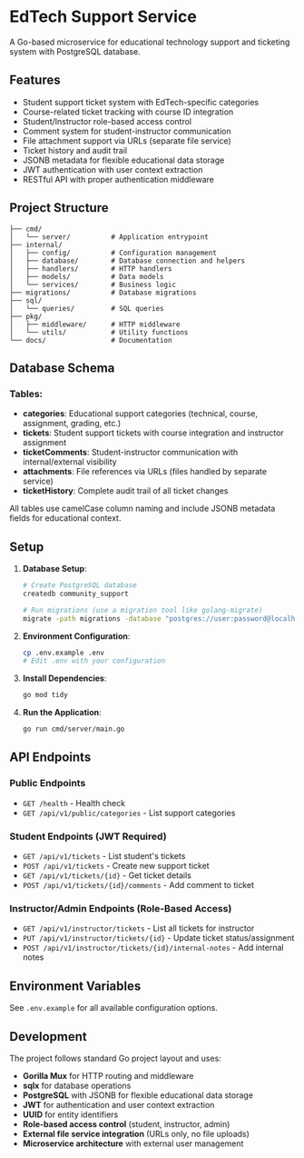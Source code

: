 # EdTech Support Service

A Go-based microservice for educational technology support and ticketing system with PostgreSQL database.

## Features

- Student support ticket system with EdTech-specific categories
- Course-related ticket tracking with course ID integration
- Student/Instructor role-based access control
- Comment system for student-instructor communication
- File attachment support via URLs (separate file service)
- Ticket history and audit trail
- JSONB metadata for flexible educational data storage
- JWT authentication with user context extraction
- RESTful API with proper authentication middleware

## Project Structure

```
├── cmd/
│   └── server/          # Application entrypoint
├── internal/
│   ├── config/          # Configuration management
│   ├── database/        # Database connection and helpers
│   ├── handlers/        # HTTP handlers
│   ├── models/          # Data models
│   └── services/        # Business logic
├── migrations/          # Database migrations
├── sql/
│   └── queries/         # SQL queries
├── pkg/
│   ├── middleware/      # HTTP middleware
│   └── utils/           # Utility functions
└── docs/                # Documentation
```

## Database Schema

### Tables:
- **categories**: Educational support categories (technical, course, assignment, grading, etc.)
- **tickets**: Student support tickets with course integration and instructor assignment
- **ticketComments**: Student-instructor communication with internal/external visibility
- **attachments**: File references via URLs (files handled by separate service)
- **ticketHistory**: Complete audit trail of all ticket changes

All tables use camelCase column naming and include JSONB metadata fields for educational context.

## Setup

1. **Database Setup**:
   ```bash
   # Create PostgreSQL database
   createdb community_support
   
   # Run migrations (use a migration tool like golang-migrate)
   migrate -path migrations -database "postgres://user:password@localhost/community_support?sslmode=disable" up
   ```

2. **Environment Configuration**:
   ```bash
   cp .env.example .env
   # Edit .env with your configuration
   ```

3. **Install Dependencies**:
   ```bash
   go mod tidy
   ```

4. **Run the Application**:
   ```bash
   go run cmd/server/main.go
   ```

## API Endpoints

### Public Endpoints
- `GET /health` - Health check
- `GET /api/v1/public/categories` - List support categories

### Student Endpoints (JWT Required)
- `GET /api/v1/tickets` - List student's tickets
- `POST /api/v1/tickets` - Create new support ticket
- `GET /api/v1/tickets/{id}` - Get ticket details
- `POST /api/v1/tickets/{id}/comments` - Add comment to ticket

### Instructor/Admin Endpoints (Role-Based Access)
- `GET /api/v1/instructor/tickets` - List all tickets for instructor
- `PUT /api/v1/instructor/tickets/{id}` - Update ticket status/assignment
- `POST /api/v1/instructor/tickets/{id}/internal-notes` - Add internal notes

## Environment Variables

See `.env.example` for all available configuration options.

## Development

The project follows standard Go project layout and uses:
- **Gorilla Mux** for HTTP routing and middleware
- **sqlx** for database operations
- **PostgreSQL** with JSONB for flexible educational data storage
- **JWT** for authentication and user context extraction
- **UUID** for entity identifiers
- **Role-based access control** (student, instructor, admin)
- **External file service integration** (URLs only, no file uploads)
- **Microservice architecture** with external user management